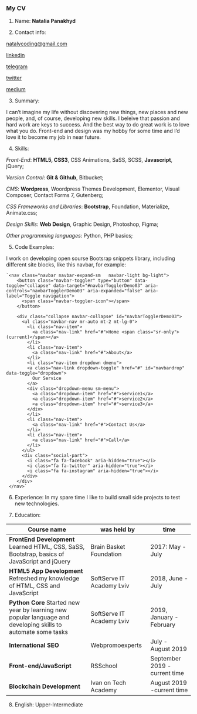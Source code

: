 ### My CV ###

1. Name: **Natalia Panakhyd**

2. Contact info: 

[natalycoding@gmail.com](mailto:natalycoding@gmail.com) 

[linkedin](https://www.linkedin.com/in/nataly-panakhyd-11a01441/) 

[telegram](t.me/natalycoding) 

[twitter](https://twitter.com/CodingNataly)

[medium](https://medium.com/@nataly247) 



3. Summary: 

I can’t imagine my life without discovering new things, new places and new people, and, of course, developing new skills. 
I beleive that passion and hard work are keys to success. And the best way to do great work is to love what you do. Front-end and design was my hobby for some time and I’d love it to become my job in near future. 


4. Skills: 

*Front-End*: **HTML5, CSS3**, CSS Animations, SaSS, SCSS, **Javascript**, jQuery;

*Version Control*: **Git & Github**, Bitbucket;

*CMS*: **Wordpress**, Woordpress Themes Development, Elementor, Visual Composer, Contact Forms 7, Gutenberg; 

*CSS Frameworks and Libraries*: **Bootstrap**, Foundation, Materialize, Animate.css;

*Design Skills*: **Web Design**, Graphic Design, Photoshop, Figma;

*Other programming languages*: Python, PHP basics;


5. Code Examples: 

I work on developing open sourse Bootsrap snippets library, including different site blocks, like this navbar, for example:

    `<nav class="navbar navbar-expand-sm   navbar-light bg-light">
        <button class="navbar-toggler" type="button" data-toggle="collapse" data-target="#navbarTogglerDemo03" aria-controls="navbarTogglerDemo03" aria-expanded="false" aria-label="Toggle navigation">
          <span class="navbar-toggler-icon"></span>
        </button>

        <div class="collapse navbar-collapse" id="navbarTogglerDemo03">
          <ul class="navbar-nav mr-auto mt-2 mt-lg-0">
            <li class="nav-item">
              <a class="nav-link" href="#">Home <span class="sr-only">(current)</span></a>
            </li>
            <li class="nav-item">
              <a class="nav-link" href="#">About</a>
            </li>
            <li class="nav-item dropdown dmenu">
            <a class="nav-link dropdown-toggle" href="#" id="navbardrop" data-toggle="dropdown">
              Our Service
            </a>
            <div class="dropdown-menu sm-menu">
              <a class="dropdown-item" href="#">service1</a>
              <a class="dropdown-item" href="#">service2</a>
              <a class="dropdown-item" href="#">service3</a>
            </div>
            </li>
            <li class="nav-item">
              <a class="nav-link" href="#">Contact Us</a>
            </li>
            <li class="nav-item">
              <a class="nav-link" href="#">Call</a>
            </li>
          </ul>
          <div class="social-part">
            <i class="fa fa-facebook" aria-hidden="true"></i>
            <i class="fa fa-twitter" aria-hidden="true"></i>
            <i class="fa fa-instagram" aria-hidden="true"></i>
          </div>
        </div>
     </nav>`
     
     
 6. Experience: In my spare time I like to build small side projects to test new technologies.
 
 
 7. Education: 
 
 Course name | was held by | time
------------ | ------------- | -------------
**FrontEnd Development** Learned HTML, CSS, SaSS, Bootstrap, basics of JavaScript and jQuery | Brain Basket Foundation | 2017: May - July
**HTML5 App Development** Refreshed my knowledge of HTML, CSS and JavaScript | SoftServe IT Academy Lviv | 2018, June - July
**Python Core** Started new year by learning new popular language and developing skills to automate some tasks | SoftServe IT Academy Lviv | 2019, January - February
**International SEO** | Webpromoexperts | July - August 2019
**Front-end/JavaScript** | RSSchool | September 2019 - current time
**Blockchain Development** | Ivan on Tech Academy | August 2019 -current time


8. English: Upper-Intermediate 

 


